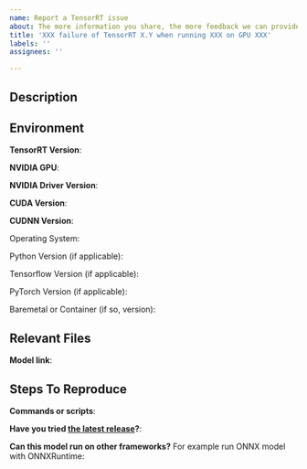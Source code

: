 ```yaml
---
name: Report a TensorRT issue
about: The more information you share, the more feedback we can provide.
title: 'XXX failure of TensorRT X.Y when running XXX on GPU XXX'
labels: ''
assignees: ''

---
```


## Description

<!--
  A clear and concise description of the issue.

  For example: I tried to run model ABC on GPU, but it fails with the error below (share a 2-3 line error log).
-->


## Environment

<!-- Please share any setup information you know. This will help us to understand and address your case. -->

**TensorRT Version**:

**NVIDIA GPU**:

**NVIDIA Driver Version**:

**CUDA Version**:

**CUDNN Version**:


Operating System:

Python Version (if applicable):

Tensorflow Version (if applicable):

PyTorch Version (if applicable):

Baremetal or Container (if so, version):


## Relevant Files

<!-- Please include links to any models, data, files, or scripts necessary to reproduce your issue. (Github repo, Google Drive/Dropbox, etc.) -->

**Model link**:


## Steps To Reproduce

<!--
  Craft a minimal bug report following this guide - https://matthewrocklin.com/blog/work/2018/02/28/minimal-bug-reports

  Please include:
  * Exact steps/commands to build your repro
  * Exact steps/commands to run your repro
  * Full traceback of errors encountered
-->

**Commands or scripts**:

**Have you tried [the latest release](https://developer.nvidia.com/tensorrt)?**:

**Can this model run on other frameworks?** For example run ONNX model with ONNXRuntime:
